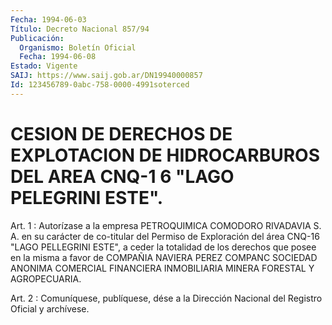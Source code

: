 ```yaml
---
Fecha: 1994-06-03
Título: Decreto Nacional 857/94
Publicación:
  Organismo: Boletín Oficial
  Fecha: 1994-06-08
Estado: Vigente
SAIJ: https://www.saij.gob.ar/DN19940000857
Id: 123456789-0abc-758-0000-4991soterced
---
```

# CESION DE DERECHOS DE EXPLOTACION DE HIDROCARBUROS DEL AREA CNQ-1 6 "LAGO PELEGRINI ESTE".

<a id="1"></a>
Art.  1  :  Autorízase  a  la  empresa  PETROQUIMICA  COMODORO RIVADAVIA  S.  A.  en  su  carácter  de  co-titular  del Permiso de Exploración  del  área  CNQ-16 "LAGO PELLEGRINI ESTE", a  ceder  la totalidad  de los derechos  que  posee  en  la  misma  a  favor  de COMPAÑIA  NAVIERA    PEREZ    COMPANC  SOCIEDAD  ANONIMA  COMERCIAL FINANCIERA INMOBILIARIA MINERA FORESTAL Y AGROPECUARIA.

<a id="2"></a>
Art. 2 : Comuníquese, publíquese, dése a la Dirección Nacional del Registro Oficial y archívese.